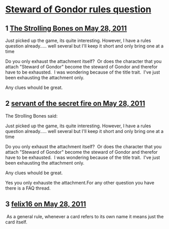# [Steward of Gondor rules question](https://community.fantasyflightgames.com/topic/47486-steward-of-gondor-rules-question/)

## 1 [The Strolling Bones on May 28, 2011](https://community.fantasyflightgames.com/topic/47486-steward-of-gondor-rules-question/?do=findComment&comment=476149)

Just picked up the game, its quite interesting. However, I have a rules question already..... well several but I'll keep it short and only bring one at a time

Do you only exhaust the attachment itself?  Or does the character that you attach "Steward of Gondor" become the steward of Gondor and therefor have to be exhausted.  I was wondering because of the title trait.  I've just been exhausting the attachment only.

Any clues whould be great.

## 2 [servant of the secret fire on May 28, 2011](https://community.fantasyflightgames.com/topic/47486-steward-of-gondor-rules-question/?do=findComment&comment=476154)

The Strolling Bones said:

Just picked up the game, its quite interesting. However, I have a rules question already..... well several but I'll keep it short and only bring one at a time

Do you only exhaust the attachment itself?  Or does the character that you attach "Steward of Gondor" become the steward of Gondor and therefor have to be exhausted.  I was wondering because of the title trait.  I've just been exhausting the attachment only.

Any clues whould be great.



Yes you only exhauste the attachment.For any other question you have there is a FAQ thread.

## 3 [felix16 on May 28, 2011](https://community.fantasyflightgames.com/topic/47486-steward-of-gondor-rules-question/?do=findComment&comment=476224)

 As a general rule, whenever a card refers to its own name it means just the card itself.

